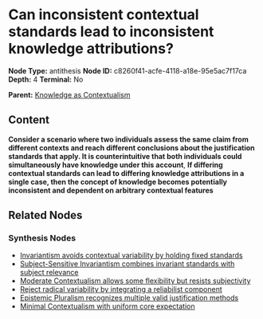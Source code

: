 # Can inconsistent contextual standards lead to inconsistent knowledge attributions?

**Node Type:** antithesis
**Node ID:** c8260f41-acfe-4118-a18e-95e5ac7f17ca
**Depth:** 4
**Terminal:** No

**Parent:** [Knowledge as Contextualism](knowledge-as-contextualism-synthesis-ceccb231-91ef-4be1-9377-7d7bb02bc780.md)

## Content

**Consider a scenario where two individuals assess the same claim from different contexts and reach different conclusions about the justification standards that apply. It is counterintuitive that both individuals could simultaneously have knowledge under this account**, **If differing contextual standards can lead to differing knowledge attributions in a single case, then the concept of knowledge becomes potentially inconsistent and dependent on arbitrary contextual features**

## Related Nodes

### Synthesis Nodes

- [Invariantism avoids contextual variability by holding fixed standards](invariantism-avoids-contextual-variability-by-holding-fixed-standards-synthesis-c8d847ab-811c-4250-8aea-3210461bc7e3.md)
- [Subject-Sensitive Invariantism combines invariant standards with subject relevance](subject-sensitive-invariantism-combines-invariant-standards-with-subject-relevance-synthesis-b3beb2a7-9e01-41a1-a4c3-e6f0fc49a67c.md)
- [Moderate Contextualism allows some flexibility but resists subjectivity](moderate-contextualism-allows-some-flexibility-but-resists-subjectivity-synthesis-000fdaba-caa2-4d5b-967e-d7b3719503da.md)
- [Reject radical variability by integrating a reliabilist component](reject-radical-variability-by-integrating-a-reliabilist-component-synthesis-65048e76-342f-48f7-a298-c912ee2bc790.md)
- [Epistemic Pluralism recognizes multiple valid justification methods](epistemic-pluralism-recognizes-multiple-valid-justification-methods-synthesis-f2b69669-caba-4119-af7c-cd54ad0a57f4.md)
- [Minimal Contextualism with uniform core expectation](minimal-contextualism-with-uniform-core-expectation-synthesis-9792a0ba-f8f6-4040-9da4-d1d94752a35a.md)
